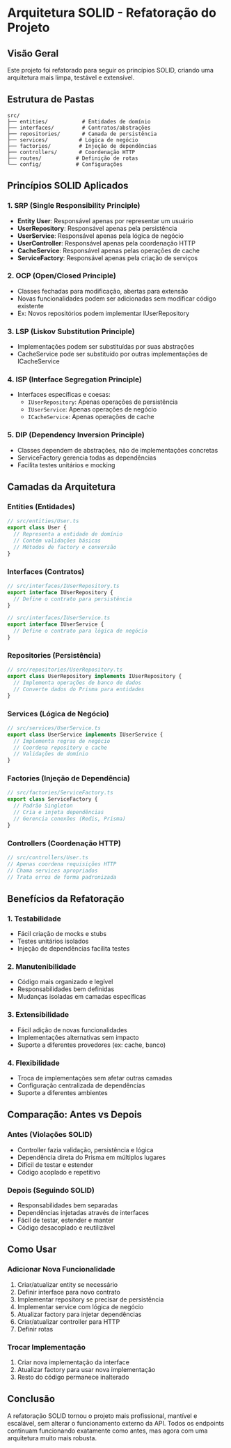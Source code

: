 # Arquitetura SOLID - Refatoração do Projeto

## Visão Geral

Este projeto foi refatorado para seguir os princípios SOLID, criando uma arquitetura mais limpa, testável e extensível.

## Estrutura de Pastas

```
src/
├── entities/           # Entidades de domínio
├── interfaces/         # Contratos/abstrações
├── repositories/       # Camada de persistência
├── services/          # Lógica de negócio
├── factories/         # Injeção de dependências
├── controllers/       # Coordenação HTTP
├── routes/           # Definição de rotas
└── config/           # Configurações
```

## Princípios SOLID Aplicados

### 1. SRP (Single Responsibility Principle)
- **Entity User**: Responsável apenas por representar um usuário
- **UserRepository**: Responsável apenas pela persistência
- **UserService**: Responsável apenas pela lógica de negócio
- **UserController**: Responsável apenas pela coordenação HTTP
- **CacheService**: Responsável apenas pelas operações de cache
- **ServiceFactory**: Responsável apenas pela criação de serviços

### 2. OCP (Open/Closed Principle)
- Classes fechadas para modificação, abertas para extensão
- Novas funcionalidades podem ser adicionadas sem modificar código existente
- Ex: Novos repositórios podem implementar IUserRepository

### 3. LSP (Liskov Substitution Principle)
- Implementações podem ser substituídas por suas abstrações
- CacheService pode ser substituído por outras implementações de ICacheService

### 4. ISP (Interface Segregation Principle)
- Interfaces específicas e coesas:
  - `IUserRepository`: Apenas operações de persistência
  - `IUserService`: Apenas operações de negócio
  - `ICacheService`: Apenas operações de cache

### 5. DIP (Dependency Inversion Principle)
- Classes dependem de abstrações, não de implementações concretas
- ServiceFactory gerencia todas as dependências
- Facilita testes unitários e mocking

## Camadas da Arquitetura

### Entities (Entidades)
```typescript
// src/entities/User.ts
export class User {
  // Representa a entidade de domínio
  // Contém validações básicas
  // Métodos de factory e conversão
}
```

### Interfaces (Contratos)
```typescript
// src/interfaces/IUserRepository.ts
export interface IUserRepository {
  // Define o contrato para persistência
}

// src/interfaces/IUserService.ts
export interface IUserService {
  // Define o contrato para lógica de negócio
}
```

### Repositories (Persistência)
```typescript
// src/repositories/UserRepository.ts
export class UserRepository implements IUserRepository {
  // Implementa operações de banco de dados
  // Converte dados do Prisma para entidades
}
```

### Services (Lógica de Negócio)
```typescript
// src/services/UserService.ts
export class UserService implements IUserService {
  // Implementa regras de negócio
  // Coordena repository e cache
  // Validações de domínio
}
```

### Factories (Injeção de Dependência)
```typescript
// src/factories/ServiceFactory.ts
export class ServiceFactory {
  // Padrão Singleton
  // Cria e injeta dependências
  // Gerencia conexões (Redis, Prisma)
}
```

### Controllers (Coordenação HTTP)
```typescript
// src/controllers/User.ts
// Apenas coordena requisições HTTP
// Chama services apropriados
// Trata erros de forma padronizada
```

## Benefícios da Refatoração

### 1. **Testabilidade**
- Fácil criação de mocks e stubs
- Testes unitários isolados
- Injeção de dependências facilita testes

### 2. **Manutenibilidade**
- Código mais organizado e legível
- Responsabilidades bem definidas
- Mudanças isoladas em camadas específicas

### 3. **Extensibilidade**
- Fácil adição de novas funcionalidades
- Implementações alternativas sem impacto
- Suporte a diferentes provedores (ex: cache, banco)

### 4. **Flexibilidade**
- Troca de implementações sem afetar outras camadas
- Configuração centralizada de dependências
- Suporte a diferentes ambientes

## Comparação: Antes vs Depois

### Antes (Violações SOLID)
- Controller fazia validação, persistência e lógica
- Dependência direta do Prisma em múltiplos lugares
- Difícil de testar e estender
- Código acoplado e repetitivo

### Depois (Seguindo SOLID)
- Responsabilidades bem separadas
- Dependências injetadas através de interfaces
- Fácil de testar, estender e manter
- Código desacoplado e reutilizável

## Como Usar

### Adicionar Nova Funcionalidade
1. Criar/atualizar entity se necessário
2. Definir interface para novo contrato
3. Implementar repository se precisar de persistência
4. Implementar service com lógica de negócio
5. Atualizar factory para injetar dependências
6. Criar/atualizar controller para HTTP
7. Definir rotas

### Trocar Implementação
1. Criar nova implementação da interface
2. Atualizar factory para usar nova implementação
3. Resto do código permanece inalterado

## Conclusão

A refatoração SOLID tornou o projeto mais profissional, mantível e escalável, sem alterar o funcionamento externo da API. Todos os endpoints continuam funcionando exatamente como antes, mas agora com uma arquitetura muito mais robusta.


